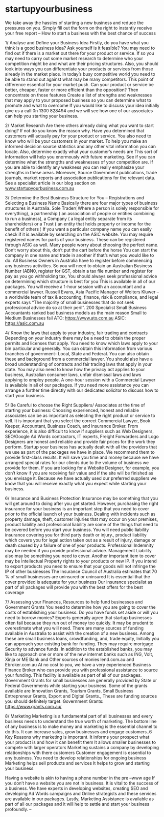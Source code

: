 # startupyourbusiness
We take away the hassles of starting a new business and reduce the pressures on you.  Simply fill out the form on the right to instantly receive your free report – How to start a business with the best chance of success

1/  Analyse and Define your Business Idea
Firstly, do you have what you think is a good business idea? Ask yourself is it feasible? You may need to find out if there is a market out there for your product or service. If so you may need to carry out some market research to determine who your competition might be and what are their pricing structures. Also, you should look into ways you can differentiate your products or services from those already in the market place. In today’s busy competitive world you need to be able to stand out against what may be many competitors. This point of difference essential for your market push. Can your product or service be better, cheaper, faster or more efficient than the opposition? Then concentrate on those features  Create a list of strengths and weaknesses that may  apply to your proposed business  so you can determine what to promote and what to overcome 
If you would like to discuss your idea initially give us a call  0n 1300 828494  and we will see how one of our associates can help you starting your business.

2/ Market Research
Are there others already doing what you want to start doing? If not do you know the reason why. Have you determined that customers will actually pay for your product or service. You also need to know who will be your customers in your market. To help you make an informed decision source statistics and any other vital information you can locate. Also, determine exactly what your customer’s needs are This sort of information will help you enormously with future marketing. See if you can determine what the strengths and weaknesses of your competition are. If you are able to identify any weakness you can really emphasize your strengths in these areas. Moreover, Source Government publications,  trade journals, market reports and association publications for the relevant data.
See a specialist article in our blog section on www.startupyourbusiness.com.au

3/ Determine the Best Business Structure for You  – Registrations and Selecting a Business Name
Basically there are four major types of business structures in Australia. Sole Trader( Where a person is solely responsible for everything), a partnership ( an association of people or entities combining to run a business), a Company ( a legal entity separate from its shareholders) or a Trust ( an entity that holds property or income  for the benefit of others )
If you want a particular company name you can easily check if it is available by searching on the ASIC website. You may require registered names for parts of your business. These can be registered through ASIC as well.  Many people worry about choosing the perfect name. 
Don’t worry about this,  don’t put the cart before the horse You can start the company in one name and trade in another if that’s what you would like to do.
All Business Owners in Australia have to register before commencing any business activities. So  you will need to obtain an Australian Business Number (ABN0, register for GST, obtain a tax file number and register for pay as you go withholding tax,
You should always seek professional advice on determining which structure is best for you This is available in all of our packages. You will receive a 1-hour session with an accountant and a commercial lawyer.
Russell Evans, Asia Pacific Manager of Wolters Kluwer – a worldwide team of tax & accounting, finance, risk & compliance, and legal experts says “The majority of small businesses that do not seek professional advice do so at their peril”. 200  Specialist Small Business Accountants ranked bad business models as the main reason Small to Medium Businesses fail
ATO: https://www.ato.com.au ASIC: https://asic.com.au

4/ Know the laws that apply to  your industry, fair trading and contracts
Depending on your industry there may be a need to obtain the proper permits and licenses that apply. You need to know which laws apply to your bin particular and generally. You can obtain this information from various branches of government- Local, State and Federal. You can also obtain these and background from a commercial lawyer. You should also have a broad understanding of contracts and fair trading laws that apply in your state. You may also need to know how the privacy act applies to your business, Australian consumer laws, unfair dismissal laws and laws applying to employ people. A one-hour session with a Commercial Lawyer is available in all of our packages. If you need more assistance you can arrange a further time directly with our dedicated solicitor to discuss how to start your business.
 
5/ Be Careful to choose the Right Suppliers/ Associates at the time of starting your business:
Choosing experienced, honest and reliable associates can be as important as selecting the right product or service to sell. It is important that you select the correct Commercial Lawyer, Book Keeper, Accountant, Business Coach, and Insurance Broker. From experience, it is also difficult to know if suppliers such as Web Designers, SEO/Google Ad Words contractors, IT experts, Freight Forwarders and Logo Designers are honest and reliable and provide fair prices for the work they perform. Startup your business has actually dealt with all the providers that we use as part of the packages we have in place. 
We recommend them to provide first-class results. It will save you time and money because we have arranged special rates for our clients due to the volume of business we provide for them. If you are looking for a Website Designer, for example, you don’t know if you are receiving fair value and if the site will be finished as you envisage it. Because we have actually used our preferred suppliers we know that you will receive exactly what you expect while starting your business. 

6/ Insurance and Business Protection
Insurance may be something that you will get around to doing after you get started. However, purchasing the right insurance for your business is an important step that you need to cover prior to the official launch of your business. Dealing with incidents such as property damage,  theft, customer injuries that may occur on your premises, product liability and professional liability are some of the things that need to be covered before you start your business. You will need public liability insurance covering you for third party death or injury., product liability which covers you for legal action taken out as a result of injury, damage or death caused by a failure of one of your products. Professional Indemnity may be needed if you provide professional advice. Management Liability also may be something you need to cover. Another important item to cover may be Intellectual Property rights to your products or new IP. If you intend to export products you need to  ensure that your goods will not infringe the IP of other businesses
The Insurance Council of Australia estimates that 70 % of small businesses are uninsured or uninsured It is essential that the cover provided is adequate for your business
Our insurance specialist as part of all packages will provide you with the best offers for the best coverage

7/ Assessing your Finances, Resources  to help fund businesses and Government Grants
You need to determine how you are going to cover the costs of establishing your business. Do you have funds set aside or will you need to borrow monies? Experts generally agree that startup businesses often fail because they run out of money too quickly. It may be prudent to overestimate what you will need. There are many sources of funding available in Australia to assist with the creation of a new business. Among these are small business loans, crowdfunding, and, trade equity, Initially you can approach your existing bank for funding. They may require mortgage Security to advance funds. In addition to the established banks, you may like to approach one or more of the new internet banks such as ING, Volt, Xinja or ME Bank and Other sources of monies lend.com.au and Ebroker.com.au
At no cost to you, we have a very experienced Business Finance Broker who can provide you with professional assistance to source your funding. This facility is available as part of all of our packages.
Government Grants for small businesses are generally provided by State or Federal Governments while starting your business. Some of the grants available are Innovation Grants, Tourism Grants, Small Business Entrepreneur Grants, Export and Digital Grants., These are funding sources you should definitely target.
Government Grants: https://www.grants.com.au/

8/ Marketing 
Marketing is a fundamental part of all businesses and every business needs to understand the true worth of marketing. The bottom line of any business is to make money and marketing is the essential channel to do this. It can increase sales, grow businesses and engage customers..6 Key Reasons why marketing is important. 
It informs your prospect what your product is and how it can benefit them
It allows smaller businesses to compete with larger operators
Marketing sustains a company by developing  relationships with there customers
Customer engagement is essential to any business. You need to develop relationships for ongoing business
Marketing helps sell products and services 
It helps to grow and starting your business
 
 Having a website is akin to having a phone number in the pre –www age If you don’t have a website you are not in business. It is vital to the success of a business. We have experts in developing websites, creating SEO and developing Ad Words campaigns and Online strategists and these services are available in our packages. Lastly, Marketing Assistance is available as part of all our packages and it will help to settle and start your business profoundly.
                                                                     –

